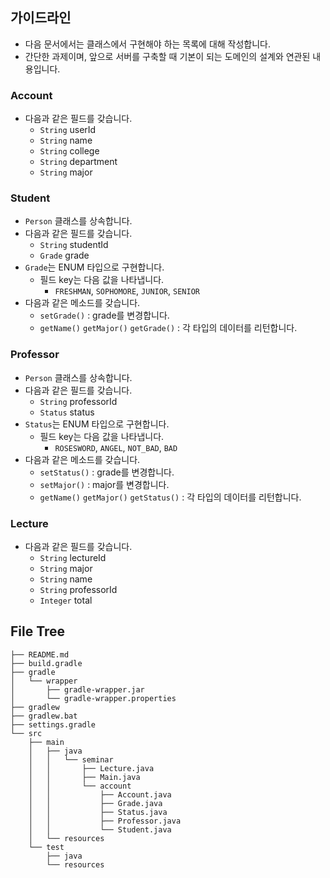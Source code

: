 ## 가이드라인
- 다음 문서에서는 클래스에서 구현해야 하는 목록에 대해 작성합니다.
- 간단한 과제이며, 앞으로 서버를 구축할 때 기본이 되는 도메인의 설계와 연관된 내용입니다.
### Account
- 다음과 같은 필드를 갖습니다.
  - `String` userId
  - `String` name
  - `String` college
  - `String` department
  - `String` major

### Student
-  `Person` 클래스를 상속합니다.
- 다음과 같은 필드를 갖습니다.
    - `String` studentId
    - `Grade` grade
- `Grade`는 ENUM 타입으로 구현합니다.
  - 필드 key는 다음 값을 나타냅니다.
    - `FRESHMAN`, `SOPHOMORE`, `JUNIOR`, `SENIOR`
- 다음과 같은 메소드를 갖습니다.
  - `setGrade()` : grade를 변경합니다.
  - `getName()`  `getMajor()`  `getGrade()` : 각 타입의 데이터를 리턴합니다.

### Professor
-  `Person` 클래스를 상속합니다.
- 다음과 같은 필드를 갖습니다.
    - `String` professorId
    - `Status` status
- `Status`는 ENUM 타입으로 구현합니다.
    - 필드 key는 다음 값을 나타냅니다.
        - `ROSESWORD`, `ANGEL`, `NOT_BAD`, `BAD`
- 다음과 같은 메소드를 갖습니다.
    - `setStatus()` : grade를 변경합니다.
    - `setMajor()` : major를 변경합니다.
    - `getName()`  `getMajor()`  `getStatus()` : 각 타입의 데이터를 리턴합니다.

### Lecture
- 다음과 같은 필드를 갖습니다.
  - `String` lectureId
  - `String` major
  - `String` name
  - `String` professorId
  - `Integer` total

## File Tree
```
├── README.md
├── build.gradle
├── gradle
│   └── wrapper
│       ├── gradle-wrapper.jar
│       └── gradle-wrapper.properties
├── gradlew
├── gradlew.bat
├── settings.gradle
└── src
    ├── main
    │   ├── java
    │   │   └── seminar
    │   │       ├── Lecture.java
    │   │       ├── Main.java
    │   │       └── account
    │   │           ├── Account.java
    │   │           ├── Grade.java
    │   │           ├── Status.java
    │   │           ├── Professor.java
    │   │           └── Student.java
    │   └── resources
    └── test
        ├── java
        └── resources
```